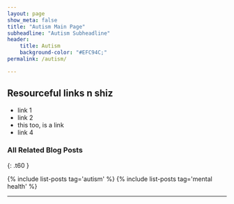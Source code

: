 ```yaml
---
layout: page
show_meta: false
title: "Autism Main Page"
subheadline: "Autism Subheadline"
header:
    title: Autism
    background-color: "#EFC94C;"
permalink: /autism/

---
```


## Resourceful links n shiz

* link 1
* link 2
* this too, is a link
* link 4


### All Related Blog Posts
{: .t60 }

{% include list-posts tag='autism' %}
{% include list-posts tag='mental health' %}


---


